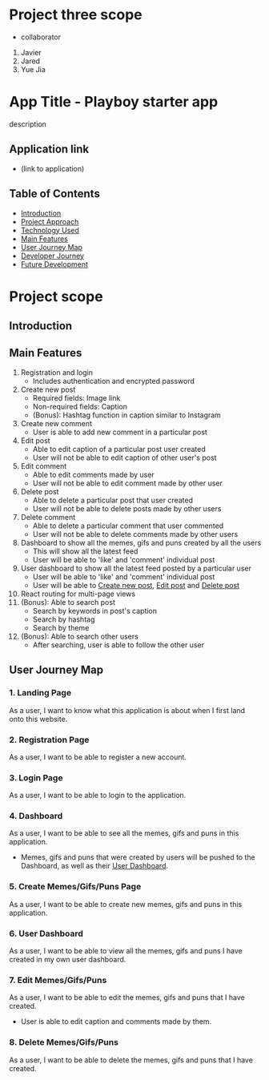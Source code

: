 # Project three scope
- collaborator 
1) Javier 
2) Jared
3) Yue Jia

# App Title - Playboy starter app

description

## Application link

- (link to application)

## Table of Contents
- [Introduction](#Introduction)
- [Project Approach](#project-approach)
- [Technology Used](#Technology-used)
- [Main Features](#Main-features)
- [User Journey Map](#User-Journey-Map)
- [Developer Journey](#Developer-Journey)
- [Future Development](#Future-Development)

# Project scope

## Introduction

## Main Features
1. Registration and login
   - Includes authentication and encrypted password
2. <span id='2-create-new-post'>Create new post</span>
   - Required fields: Image link
   - Non-required fields: Caption
   - (Bonus): Hashtag function in caption similar to Instagram
3. Create new comment
   - User is able to add new comment in a particular post
4. <span id='4-edit-post'>Edit post</span>
   - Able to edit caption of a particular post user created
   - User will not be able to edit caption of other user's post
5. Edit comment
   - Able to edit comments made by user
   - User will not be able to edit comment made by other user
6. <span id='6-delete-post'>Delete post</span>
   - Able to delete a particular post that user created 
   - User will not be able to delete posts made by other users
7. Delete comment
   - Able to delete a particular comment that user commented
   - User will not be able to delete comments made by other users
8. Dashboard to show all the memes, gifs and puns created by all the users
   - This will show all the latest feed
   - User will be able to 'like' and 'comment' individual post
9. User dashboard to show all the latest feed posted by a particular user
   - User will be able to 'like' and 'comment' individual post
   - User will be able to [Create new post](#2-create-new-post), [Edit post](#4-edit-post) and [Delete post](#6-delete-post)
10. React routing for multi-page views
11. (Bonus): Able to search post
      - Search by keywords in post's caption
      - Search by hashtag
      - Search by theme
12. (Bonus): Able to search other users
      - After searching, user is able to follow the other user

## User Journey Map
### 1. Landing Page
As a user, I want to know what this application is about when I first land onto this website.

### 2. Registration Page
As a user, I want to be able to register a new account.

### 3. Login Page
As a user, I want to be able to login to the application.

### 4. Dashboard
As a user, I want to be able to see all the memes, gifs and puns in this application.
- Memes, gifs and puns that were created by users will be pushed to the Dashboard, as well as their [User Dashboard](#6.-user-dashboard).

### 5. Create Memes/Gifs/Puns Page
As a user, I want to be able to create new memes, gifs and puns in this application.

### 6. User Dashboard
As a user, I want to be able to view all the memes, gifs and puns I have created in my own user dashboard.

### 7. Edit Memes/Gifs/Puns
As a user, I want to be able to edit the memes, gifs and puns that I have created.
- User is able to edit caption and comments made by them.

### 8. Delete Memes/Gifs/Puns
As a user, I want to be able to delete the memes, gifs and puns that I have created.

